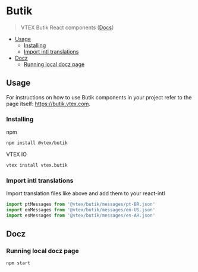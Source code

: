 # Butik

> VTEX Butik React components ([Docs](https://butik.vtex.com))

- [Usage](#usage)
  - [Installing](#installing)
  - [Import intl translations](#import-intl-translations)
- [Docz](#docz)
  - [Running local docz page](#running-local-docz-page)

## Usage

For instructions on how to use Butik components in your project refer to the page itself: https://butik.vtex.com.

### Installing

npm
```sh
npm install @vtex/butik
```

VTEX IO
```sh
vtex install vtex.butik
```



### Import intl translations
Import translation files like above and add them to your react-intl
```javascript
import ptMessages from '@vtex/butik/messages/pt-BR.json'
import enMessages from '@vtex/butik/messages/en-US.json'
import esMessages from '@vtex/butik/messages/es-AR.json'
```

## Docz

### Running local docz page
```sh
npm start
```
